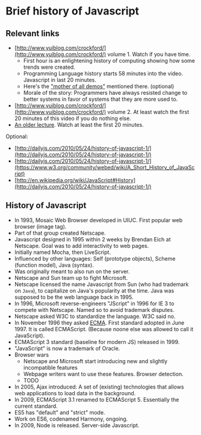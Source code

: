 # Brief history of Javascript

## Relevant links

- [http://www.yuiblog.com/crockford/](http://www.yuiblog.com/crockford/) volume 1. Watch if you have time.
   - First hour is an enlightening history of computing showing how some trends were created.
   - Programming Language history starts 58 minutes into the video. Javascript in last 20 minutes.
   - Here's the ["mother of all demos"](https://www.youtube.com/watch?v=yJDv-zdhzMY) mentioned there. (optional)
   - Morale of the story: Programmers have always resisted change to better systems in favor of systems that they are more used to.
- [http://www.yuiblog.com/crockford/](http://www.yuiblog.com/crockford/) volume 2. At least watch the first 20 minutes of this video if you do nothing else.
- [An older lecture](https://www.youtube.com/watch?v=v2ifWcnQs6M). Watch at least the first 20 minutes.

Optional:

- [http://dailyjs.com/2010/05/24/history-of-javascript-1/](http://dailyjs.com/2010/05/24/history-of-javascript-1/)
- [http://dailyjs.com/2010/05/24/history-of-javascript-1/](https://www.w3.org/community/webed/wiki/A_Short_History_of_JavaScript)
- [http://en.wikipedia.org/wiki/JavaScript#History](http://dailyjs.com/2010/05/24/history-of-javascript-1/)

## History of Javascript

- In 1993, Mosaic Web Browser developed in UIUC. First popular web browser (image tag).
- Part of that group created Netscape.
- Javascript designed in 1995 within 2 weeks by Brendan Eich at Netscape. Goal was to add interactivity to web pages.
- Initially named Mocha, then LiveScript.
- Influenced by other languages: Self (prototype objects), Scheme (function model), Java (syntax).
- Was originally meant to also run on the server.
- Netscape and Sun team up to fight Microsoft.
- Netscape licensed the name Javascript from Sun (who had trademark on `Java`), to capitalize on Java's popularity at the time. Java was supposed to be the web language back in 1995.
- In 1996, Microsoft reverse-engineers "JScript" in 1996 for IE 3 to compete with Netscape. Named so to avoid trademark disputes.
- Netscape asked W3C to standardize the language. W3C said no.
- In November 1996 they asked [ECMA](http://www.ecma-international.org/). First standard adopted in June 1997. It is called ECMAScript. (Because noone else was allowed to call it JavaScript).
- ECMAScript 3 standard (baseline for modern JS) released in 1999.
- "JavaScript" is now a trademark of Oracle.
- Browser wars
   - Netscape and Microsoft start introducing new and slightly incompatible features
   - Webpage writers want to use these features. Browser detection.
   - TODO
- In 2005, Ajax introduced: A set of (existing) technologies that allows web applications to load data in the background.
- In 2009, ECMAScript 3.1 renamed to ECMAScript 5. Essentially the current standard.
- ES5 has "default" and "strict" mode.
- Work on ES6, codenamed Harmony, ongoing.
- In 2009, Node is released. Server-side Javascript.
